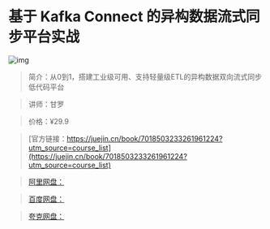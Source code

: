 # 基于 Kafka Connect 的异构数据流式同步平台实战

![img](../../assets/0a7c58ba82114296a07de8c32e253c8a~tplv-k3u1fbpfcp-no-mark:280:280:200:280.png)

> 简介：从0到1，搭建工业级可用、支持轻量级ETL的异构数据双向流式同步低代码平台

> 讲师：甘罗

> 价格：¥29.9

> [官方链接：https://juejin.cn/book/7018503233261961224?utm_source=course_list](https://juejin.cn/book/7018503233261961224?utm_source=course_list)

> [阿里网盘：]()

> [百度网盘：]()

> [夸克网盘：]()
